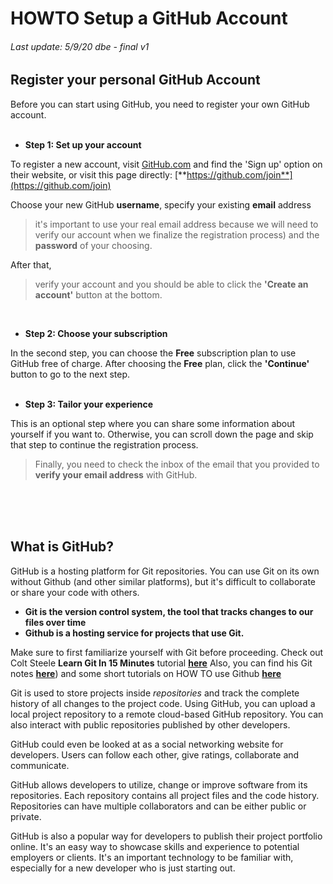 # **HOWTO Setup a GitHub Account**
###### Last update: 5/9/20 dbe - final v1

## Register your personal GitHub Account
Before you can start using GitHub, you need to register your own GitHub account.  
</br>

- **Step 1: Set up your account**

To register a new account, visit [GitHub.com](http://github.com) and find the 'Sign up' option on their website, 
or visit this page directly: [**https://github.com/join**](https://github.com/join)

Choose your new GitHub **username**, specify your existing **email** address 
> it's important to use your real email address because we will need to verify our account when we finalize the registration process)
and the **password** of your choosing.

After that, 
> verify your account and you should be able to click the **'Create an account'** button at the bottom.  
</br>

- **Step 2: Choose your subscription**

In the second step, you can choose the **Free** subscription plan to use GitHub free of charge.
After choosing the **Free** plan, click the **'Continue'** button to go to the next step.  
</br>

- **Step 3: Tailor your experience**

This is an optional step where you can share some information about yourself if you want to. 
Otherwise, you can scroll down the page and skip that step to continue the registration process.

> Finally, you need to check the inbox of the email that you provided to **verify your email address** with GitHub.  
</br>
</br>
</br>
  
## What is GitHub?

GitHub is a hosting platform for Git repositories.  You can use Git on its own without Github (and other similar platforms), but it's difficult to collaborate or share your code with others.

- **Git is the version control system, the tool that tracks changes to our files over time**
- **Github is a hosting service for projects that use Git.**

Make sure to first familiarize yourself with Git before proceeding.
Check out Colt Steele **Learn Git In 15 Minutes** tutorial [**here**](https://www.youtube.com/watch?v=USjZcfj8yxE) 
Also, you can find his Git notes [**here**](https://www.notion.so/Introduction-to-Git-ac396a0697704709a12b6a0e545db049)) and some short tutorials on HOW TO use Github [**here**](https://guides.github.com/)

Git is used to store projects inside *repositories* and track the complete history of all changes to the project code. Using GitHub, you can upload a local project repository to a remote cloud-based GitHub repository. You can also interact with public repositories published by other developers.

GitHub could even be looked at as a social networking website for developers. Users can follow each other, give ratings, collaborate and communicate.

GitHub allows developers to utilize, change or improve software from its repositories. Each repository contains all project files and the code history. Repositories can have multiple collaborators and can be either public or private.

GitHub is also a popular way for developers to publish their project portfolio online. It's an easy way to showcase skills and experience to potential employers or clients.  It's an important technology to be familiar with, especially for a new developer who is just starting out.
